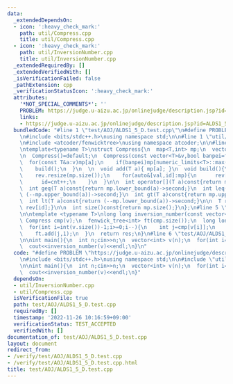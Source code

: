 ```yaml
---
data:
  _extendedDependsOn:
  - icon: ':heavy_check_mark:'
    path: util/Compress.cpp
    title: util/Compress.cpp
  - icon: ':heavy_check_mark:'
    path: util/InversionNumber.cpp
    title: util/InversionNumber.cpp
  _extendedRequiredBy: []
  _extendedVerifiedWith: []
  _isVerificationFailed: false
  _pathExtension: cpp
  _verificationStatusIcon: ':heavy_check_mark:'
  attributes:
    '*NOT_SPECIAL_COMMENTS*': ''
    PROBLEM: https://judge.u-aizu.ac.jp/onlinejudge/description.jsp?id=ALDS1_5_D&lang=ja
    links:
    - https://judge.u-aizu.ac.jp/onlinejudge/description.jsp?id=ALDS1_5_D&lang=ja
  bundledCode: "#line 1 \"test/AOJ/ALDS1_5_D.test.cpp\"\n#define PROBLEM \"https://judge.u-aizu.ac.jp/onlinejudge/description.jsp?id=ALDS1_5_D&lang=ja\"\
    \n#include <bits/stdc++.h>\nusing namespace std;\n\n#line 1 \"util/InversionNumber.cpp\"\
    \n#include <atcoder/fenwicktree>\nusing namespace atcoder;\n\n#line 1 \"util/Compress.cpp\"\
    \ntemplate<typename T>\nstruct Compress{\n  map<T,int> mp;\n  vector<T> rev;\n\
    \n  Compress()=default;\n  Compress(const vector<T>&v,bool banpei=false){\n  \
    \  for(const T&a:v)mp[a];\n    if(banpei)mp[numeric_limits<T>::max()],mp[numeric_limits<T>::min()];\n\
    \    build();\n  }\n  \n  void add(T a){ mp[a]; }\n  void build(){\n    int cnt=0;\n\
    \    rev.resize(mp.size());\n    for(auto&[val,id]:mp){\n      rev[cnt]=val;\n\
    \      id=cnt++;\n    }\n  }\n\n  int operator[](T a)const{return mp.at(a);}\n\
    \  int geq(T a)const{return mp.lower_bound(a)->second;}\n  int leq(T a)const{return\
    \ (--mp.upper_bound(a))->second;}\n  int gt(T a)const{return mp.upper_bound(a)->second;}\n\
    \  int lt(T a)const{return (--mp.lower_bound(a))->second;}\n\n  T r(int id)const{return\
    \ rev[id];}\n\n  int size()const{return mp.size();}\n};\n#line 5 \"util/InversionNumber.cpp\"\
    \n\ntemplate <typename T>\nlong long inversion_number(const vector<T> &v){\n \
    \ Compress cmp(v);\n  fenwick_tree<int> ft(cmp.size());\n  long long res=0;\n\
    \  for(int i=int(v.size())-1;i>=0;i--){\n    int j=cmp[v[i]];\n    res+=ft.sum(0,j);\n\
    \    ft.add(j,1);\n  }\n  return res;\n}\n#line 6 \"test/AOJ/ALDS1_5_D.test.cpp\"\
    \n\nint main(){\n  int n;cin>>n;\n  vector<int> v(n);\n  for(int i=0;i<n;i++)cin>>v[i];\n\
    \  cout<<inversion_number(v)<<endl;\n}\n"
  code: "#define PROBLEM \"https://judge.u-aizu.ac.jp/onlinejudge/description.jsp?id=ALDS1_5_D&lang=ja\"\
    \n#include <bits/stdc++.h>\nusing namespace std;\n\n#include \"util/InversionNumber.cpp\"\
    \n\nint main(){\n  int n;cin>>n;\n  vector<int> v(n);\n  for(int i=0;i<n;i++)cin>>v[i];\n\
    \  cout<<inversion_number(v)<<endl;\n}"
  dependsOn:
  - util/InversionNumber.cpp
  - util/Compress.cpp
  isVerificationFile: true
  path: test/AOJ/ALDS1_5_D.test.cpp
  requiredBy: []
  timestamp: '2022-11-26 10:16:59+09:00'
  verificationStatus: TEST_ACCEPTED
  verifiedWith: []
documentation_of: test/AOJ/ALDS1_5_D.test.cpp
layout: document
redirect_from:
- /verify/test/AOJ/ALDS1_5_D.test.cpp
- /verify/test/AOJ/ALDS1_5_D.test.cpp.html
title: test/AOJ/ALDS1_5_D.test.cpp
---
```

